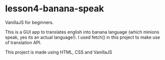 # lesson4-banana-speak
VanillaJS for beginners.

This is a GUI app to translates english into banana language (which minions speak, yes its an actual language!). 
I used fetch() in this project to make use of translation API.

This project is made using HTML, CSS and VanillaJS
